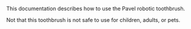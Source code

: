 This documentation describes how to use the Pavel robotic toothbrush. 

Not that this toothbrush is not safe to use for children, adults, or pets.